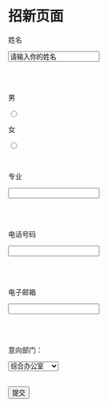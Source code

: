 # 招新页面
<html>

<head>

<meta http-equiv="Content-Type" content="text/html; charset=gb2312">

<title>清泽心雨招新</title>

</head>

<body>

姓名

<input type="text" name="name" value="请输入你的姓名">

<br><br>

<form action="save.php" method="post">

<label>男</label>

<input type="radio" value="1" name="g" />

<label>女</label>

<input type="radio" value="2" name="g" />

</form>

<br>

专业

<input type="text" name="major">

<br><br>

电话号码

<input type="text" name="tel">

<br><br>

电子邮箱

<input type="text" name="email">

<br><br>

<form action="save.php" method="post">

<label>意向部门：</label>

<select>

<option value="1" selected="selected">综合办公室</option>

<option value="2">公关策划部</option>

<option value="3">网络安全部</option>

<option value="4">视觉设计部</option>

<option value="5">技术开发部</option>

<option value="6">综合媒体集团</option>

<option value="7">新闻集团</option>

<option value="8">视频集团</option>

</select>

</form>

<br>

<input type="submit" value="提交" name="submit"/>

</body>

</html>
